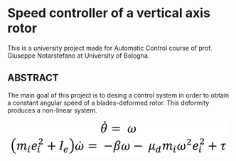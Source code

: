 # Speed controller of a vertical axis rotor
This is a university project made for Automatic Control course of prof. Giuseppe Notarstefano at University of Bologna.

## ABSTRACT
The main goal of this project is to desing a control system in order to obtain a constant angular speed of a blades-deformed rotor.
This deformity produces a non-linear system.

<p align="center">
   <img src="images/non-linear-equations.PNG">
</p>

